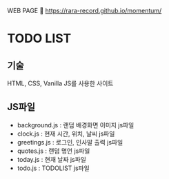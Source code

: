 

WEB PAGE 🌟
https://rara-record.github.io/momentum/

# TODO LIST 

## 기술
HTML, CSS, Vanilla JS를 사용한 사이트

## JS파일
- background.js : 랜덤 배경화면 이미지 js파일
- clock.js : 현재 시간, 위치, 날씨 js파일
- greetings.js : 로그인, 인사말 출력 js파일
- quotes.js : 랜덤 명언 js파일
- today.js : 현재 날짜 js파일
- todo.js : TODOLIST js파일